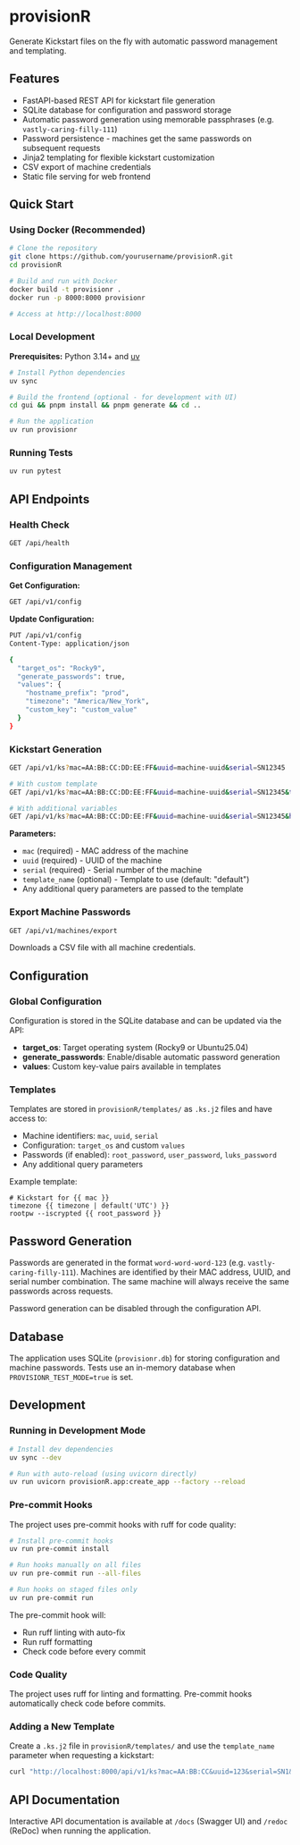 # provisionR

Generate Kickstart files on the fly with automatic password management and templating.

## Features

- FastAPI-based REST API for kickstart file generation
- SQLite database for configuration and password storage
- Automatic password generation using memorable passphrases (e.g. `vastly-caring-filly-111`)
- Password persistence - machines get the same passwords on subsequent requests
- Jinja2 templating for flexible kickstart customization
- CSV export of machine credentials
- Static file serving for web frontend

## Quick Start

### Using Docker (Recommended)

```bash
# Clone the repository
git clone https://github.com/yourusername/provisionR.git
cd provisionR

# Build and run with Docker
docker build -t provisionr .
docker run -p 8000:8000 provisionr

# Access at http://localhost:8000
```

### Local Development

**Prerequisites:** Python 3.14+ and [uv](https://github.com/astral-sh/uv)

```bash
# Install Python dependencies
uv sync

# Build the frontend (optional - for development with UI)
cd gui && pnpm install && pnpm generate && cd ..

# Run the application
uv run provisionr
```

### Running Tests

```bash
uv run pytest
```

## API Endpoints

### Health Check
```bash
GET /api/health
```

### Configuration Management

**Get Configuration:**
```bash
GET /api/v1/config
```

**Update Configuration:**
```bash
PUT /api/v1/config
Content-Type: application/json

{
  "target_os": "Rocky9",
  "generate_passwords": true,
  "values": {
    "hostname_prefix": "prod",
    "timezone": "America/New_York",
    "custom_key": "custom_value"
  }
}
```

### Kickstart Generation

```bash
GET /api/v1/ks?mac=AA:BB:CC:DD:EE:FF&uuid=machine-uuid&serial=SN12345

# With custom template
GET /api/v1/ks?mac=AA:BB:CC:DD:EE:FF&uuid=machine-uuid&serial=SN12345&template_name=rhel9

# With additional variables
GET /api/v1/ks?mac=AA:BB:CC:DD:EE:FF&uuid=machine-uuid&serial=SN12345&hostname=webserver01
```

**Parameters:**
- `mac` (required) - MAC address of the machine
- `uuid` (required) - UUID of the machine
- `serial` (required) - Serial number of the machine
- `template_name` (optional) - Template to use (default: "default")
- Any additional query parameters are passed to the template

### Export Machine Passwords

```bash
GET /api/v1/machines/export
```

Downloads a CSV file with all machine credentials.

## Configuration

### Global Configuration

Configuration is stored in the SQLite database and can be updated via the API:

- **target_os**: Target operating system (Rocky9 or Ubuntu25.04)
- **generate_passwords**: Enable/disable automatic password generation
- **values**: Custom key-value pairs available in templates

### Templates

Templates are stored in `provisionR/templates/` as `.ks.j2` files and have access to:

- Machine identifiers: `mac`, `uuid`, `serial`
- Configuration: `target_os` and custom `values`
- Passwords (if enabled): `root_password`, `user_password`, `luks_password`
- Any additional query parameters

Example template:
```jinja2
# Kickstart for {{ mac }}
timezone {{ timezone | default('UTC') }}
rootpw --iscrypted {{ root_password }}
```

## Password Generation

Passwords are generated in the format `word-word-word-123` (e.g. `vastly-caring-filly-111`). Machines are identified by their MAC address, UUID, and serial number combination. The same machine will always receive the same passwords across requests.

Password generation can be disabled through the configuration API.

## Database

The application uses SQLite (`provisionr.db`) for storing configuration and machine passwords. Tests use an in-memory database when `PROVISIONR_TEST_MODE=true` is set.

## Development

### Running in Development Mode

```bash
# Install dev dependencies
uv sync --dev

# Run with auto-reload (using uvicorn directly)
uv run uvicorn provisionR.app:create_app --factory --reload
```

### Pre-commit Hooks

The project uses pre-commit hooks with ruff for code quality:

```bash
# Install pre-commit hooks
uv run pre-commit install

# Run hooks manually on all files
uv run pre-commit run --all-files

# Run hooks on staged files only
uv run pre-commit run
```

The pre-commit hook will:
- Run ruff linting with auto-fix
- Run ruff formatting
- Check code before every commit

### Code Quality

The project uses ruff for linting and formatting. Pre-commit hooks automatically check code before commits.

### Adding a New Template

Create a `.ks.j2` file in `provisionR/templates/` and use the `template_name` parameter when requesting a kickstart:

```bash
curl "http://localhost:8000/api/v1/ks?mac=AA:BB:CC&uuid=123&serial=SN1&template_name=rhel9"
```

## API Documentation

Interactive API documentation is available at `/docs` (Swagger UI) and `/redoc` (ReDoc) when running the application.
